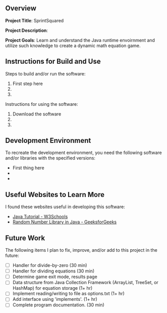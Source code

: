 ## Overview

**Project Title**: SprintSquared

**Project Description**: 

**Project Goals**: Learn and understand the Java runtime envoirnment and utilize such knowledge to create a dynamic math equation game.

## Instructions for Build and Use

Steps to build and/or run the software:

1. First step here
2.
3.

Instructions for using the software:

1. Download the software
2.
3.

## Development Environment 

To recreate the development environment, you need the following software and/or libraries with the specified versions:

* First thing here
*
*

## Useful Websites to Learn More

I found these websites useful in developing this software:

* [Java Tutorial - W3Schools](https://www.w3schools.com/java/default.asp)
* [Random Number Library in Java - GeeksforGeeks](https://www.geeksforgeeks.org/generating-random-numbers-in-java/)

## Future Work

The following items I plan to fix, improve, and/or add to this project in the future:

* [ ] Handler for divide-by-zero (30 min)
* [ ] Handler for dividing equations (30 min)
* [ ] Determine game exit mode, results page
* [ ] Data structure from Java Collection Framework (ArrayList, TreeSet, or HashMap) for equation storage (1+ hr)
* [ ] Implement reading/writing to file as options.txt (1+ hr)
* [ ] Add interface using 'implements'. (1+ hr)
* [ ] Complete program documentation. (30 min)